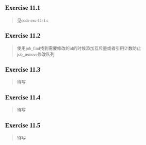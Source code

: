 ## <font face="Consolas">Exercise 11.1</font>
> <font face="楷体">见code exc-11-1.c</font>

## <font face="Consolas">Exercise 11.2</font>
> <font face="楷体">使用job_find找到需要修改的id的时候添加互斥量或者引用计数防止job_remove修改队列</font>

## <font face="Consolas">Exercise 11.3</font>
> <font face="楷体">待写</font>

## <font face="Consolas">Exercise 11.4</font>
> <font face="楷体">待写</font>

## <font face="Consolas">Exercise 11.5</font>
> <font face="楷体">待写</font>
